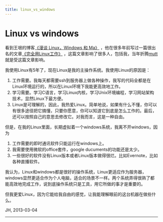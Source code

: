 ```yaml
---
title: linux_vs_windows
---
```


<head>
<link rel='stylesheet' href='/style/github2.css'/>
</head>

Linux vs windows
================

看到王垠的博客[《漫谈 Linux，Windows 和 Ma》](http://blog.sina.com.cn/s/blog_5d90e82f0101iiwl.html#bsh-24-199495484) ，他在很多年前写过一篇很出名的文章[《完全用Linux工作》](http://www.douban.com/group/topic/12121637/) ，这篇文章影响了很多人，包括我，当年折腾[mutt](http://www.mutt.org/)就是受这篇文章影响。

我使用Linux有5年了，现在Linux是我的主操作系统。我使用Linux的原因是：

1. 工作需要。我每天都需要ssh到服务器上做各种操作，我写的代码全都是在Linux环境运行的，所以在Linux环境下我能更高效地工作。
2. 学习需要。学习C语言，学习Linux内核，学习Unix环境编程，学习网站架构技术，显然Linux下最方便。
3. Linux是可理解的，因此，我热爱Linux。简单地说，如果有什么不懂，你可以有很多途径把它搞懂，只要你愿意，你可以知道它到底是怎么工作的。最后，还可以按照自己的意思去修改它。对我而言，这是一种自由。

但是，在我的Linux里面，长期虚拟着一个windows系统，我离不开windows，因为

1. 工作需要的即时通讯软件只能运行在windows上。
2. 我需要使用微软的office套件，google ducuments的功能还是太少。
3. 一些很好的软件没有Linux版本或者Linux版本做得很烂。比如Evernote，比如各种直播软件。

我认为，Linux和windows都是很好的操作系统，Linux更适应作为服务器，windows显然更适合作为个人电脑，适合的场景不一样。两个系统弄得很熟了都能高效地完成工作，说到底操作系统只是工具，用它所做的事才是重要的。

但我更爱Linux，因为它能给我自由的感觉，让我能理解眼前的这台机器在做些什么。

JH, 2013-03-04

----

<div id="disqus_thread"></div>
<script type="text/javascript">
/* * * CONFIGURATION VARIABLES: EDIT BEFORE PASTING INTO YOUR WEBPAGE * * */
    var disqus_shortname = 'gaopenghigh'; // required: replace example with your forum shortname

    /* * * DON'T EDIT BELOW THIS LINE * * */
    (function() {
        var dsq = document.createElement('script'); dsq.type = 'text/javascript'; dsq.async = true;
        dsq.src = '//' + disqus_shortname + '.disqus.com/embed.js';
        (document.getElementsByTagName('head')[0] || document.getElementsByTagName('body')[0]).appendChild(dsq);
    })();
</script>
<script>
  (function(i,s,o,g,r,a,m){i['GoogleAnalyticsObject']=r;i[r]=i[r]||function(){
  (i[r].q=i[r].q||[]).push(arguments)},i[r].l=1*new Date();a=s.createElement(o),
  m=s.getElementsByTagName(o)[0];a.async=1;a.src=g;m.parentNode.insertBefore(a,m)
  })(window,document,'script','//www.google-analytics.com/analytics.js','ga');

  ga('create', 'UA-40539766-1', 'github.com');
  ga('send', 'pageview');

</script>